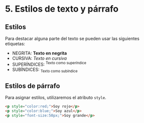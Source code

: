 # 5. Estilos de texto y párrafo

## Estilos

Para destacar alguna parte del texto se pueden usar las siguientes etiquetas:

- NEGRITA: <B> Texto en negrita </B>
- CURSIVA: <I> Texto en cursiva </I>
- SUPERÍNDICES: <SUP> Texto como superíndice </SUP>
- SUBÍNDICES: <SUB> Texto como subíndice </SUB>

## Estilos de párrafo

Para asignar estilos, utilizaremos el atributo ``style``.

```html
<p style="color:red;">Soy rojo</p>
<p style="color:blue;">Soy azul</p>
<p style="font-size:50px;">Soy grande</p>
```